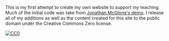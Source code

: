 This is my first attempt to create my own website to support my teaching. Much of the initial code was take from [Jonathan McGlone's demo](https://github.com/hankquinlan/hankquinlan.github.io). I release all of my additions as well as the content created for this site to the public domain under the Creative Commons Zero license.
<p xmlns:dct="http://purl.org/dc/terms/">
  <a rel="license"
     href="http://creativecommons.org/publicdomain/zero/1.0/">
    <img src="http://i.creativecommons.org/p/zero/1.0/88x31.png" style="border-style: none;" alt="CC0" />
  </a>
  <br />